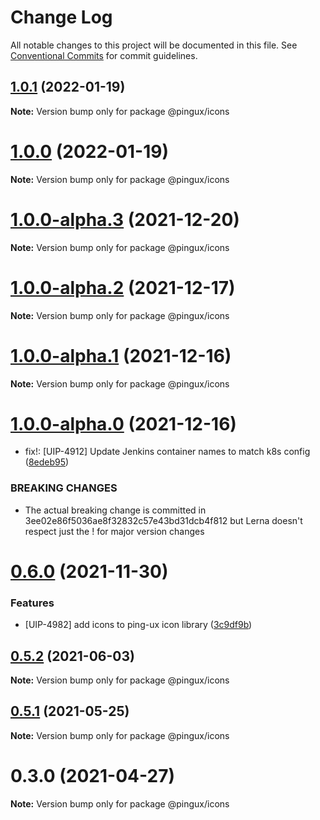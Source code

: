 # Change Log

All notable changes to this project will be documented in this file.
See [Conventional Commits](https://conventionalcommits.org) for commit guidelines.

## [1.0.1](https://gitlab.corp.pingidentity.com/ux/pingux/compare/@pingux/icons@1.0.0...@pingux/icons@1.0.1) (2022-01-19)

**Note:** Version bump only for package @pingux/icons





# [1.0.0](https://gitlab.corp.pingidentity.com/ux/pingux/compare/@pingux/icons@1.0.0-alpha.3...@pingux/icons@1.0.0) (2022-01-19)

**Note:** Version bump only for package @pingux/icons





# [1.0.0-alpha.3](https://gitlab.corp.pingidentity.com/ux/pingux/compare/@pingux/icons@1.0.0-alpha.2...@pingux/icons@1.0.0-alpha.3) (2021-12-20)

**Note:** Version bump only for package @pingux/icons





# [1.0.0-alpha.2](https://gitlab.corp.pingidentity.com/ux/pingux/compare/@pingux/icons@1.0.0-alpha.1...@pingux/icons@1.0.0-alpha.2) (2021-12-17)

**Note:** Version bump only for package @pingux/icons





# [1.0.0-alpha.1](https://gitlab.corp.pingidentity.com/ux/pingux/compare/@pingux/icons@1.0.0-alpha.0...@pingux/icons@1.0.0-alpha.1) (2021-12-16)

**Note:** Version bump only for package @pingux/icons





# [1.0.0-alpha.0](https://gitlab.corp.pingidentity.com/ux/pingux/compare/@pingux/icons@0.6.0...@pingux/icons@1.0.0-alpha.0) (2021-12-16)


* fix!: [UIP-4912] Update Jenkins container names to match k8s config ([8edeb95](https://gitlab.corp.pingidentity.com/ux/pingux/commit/8edeb95b25adecd8e34c20fb52c6c2f0e552bc4d))


### BREAKING CHANGES

* The actual breaking change is committed in 3ee02e86f5036ae8f32832c57e43bd31dcb4f812 but Lerna doesn't respect just the ! for major version changes





# [0.6.0](https://gitlab.corp.pingidentity.com/ux/pingux/compare/@pingux/icons@0.5.2...@pingux/icons@0.6.0) (2021-11-30)


### Features

* [UIP-4982] add icons to ping-ux icon library ([3c9df9b](https://gitlab.corp.pingidentity.com/ux/pingux/commit/3c9df9b2f673b3b7be746dc9da63c6435425b774))





## [0.5.2](https://gitlab.corp.pingidentity.com/ux/pingux/compare/@pingux/icons@0.5.1...@pingux/icons@0.5.2) (2021-06-03)

**Note:** Version bump only for package @pingux/icons





## [0.5.1](https://gitlab.corp.pingidentity.com/ux/pingux/compare/@pingux/icons@0.5.0...@pingux/icons@0.5.1) (2021-05-25)

**Note:** Version bump only for package @pingux/icons





# 0.3.0 (2021-04-27)

**Note:** Version bump only for package @pingux/icons
